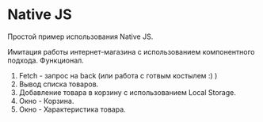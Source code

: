 # Native JS

Простой пример использования Native JS.

Имитация работы интернет-магазина с использованием компонентного подхода.
Функционал. 
1. Fetch - запрос на back (или работа с готвым костылем :) )
2. Вывод списка товаров.
3. Добавление товара в корзину с использованием Local Storage.
4. Окно - Корзина.
5. Окно - Характеристика товара.

